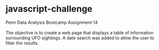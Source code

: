 # javascript-challenge
Penn Data Analysis Bootcamp Assignment 14
</br>
</br>
The objective is to create a web page that displays a table of information surrounding UFO sightings. A date search was added to allow the user to filter the results.
